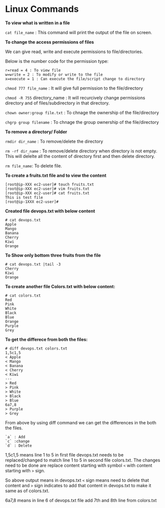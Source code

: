 
# Linux Commands

**To view what is written in a file**

`cat file_name` : This command will print the output of the file on screen.

**To change the access permissions of files**

We can give read, write and execute permissions to file/directories. 

Below is the number code for the permission type:

```
r=read = 4 : To view file
w=write = 2 : To modify or write to the file
x=execute = 1 : Can execute the file/script change to directory
```

`chmod 777 file_name` : It will give full permission to the file/directory

`chmod -R 755` directory_name : It will recurcively change permissions directory and of files/subdirectory in that directory. 

`chown owner:group file.txt` : To chnage the ownership of the file/directory

`chgrp group filename` : To chnage the group ownership of the file/directory

**To remove a directory/ Folder**

`rmdir dir_name` : To remove/delete the directory

`rm -rf dir_name` : To remove/delete directory when directory is not empty. This will delelte all the content of directory first and then delete directory.

`rm file_name`: To delete file.

**To create a fruits.txt file and to view the content**

```
[root@ip-XXX ec2-user]# touch fruits.txt
[root@ip-XXX ec2-user]# vim fruits.txt 
[root@ip-XXX ec2-user]# cat fruits.txt 
This is test file
[root@ip-1XXX ec2-user]# 
```

**Created file devops.txt with below content**

```
# cat devops.txt 
Apple
Mango
Banana
Cherry
Kiwi
Orange
```

**To Show only bottom three fruits from the file**

```
# cat devops.txt |tail -3
Cherry
Kiwi
Orange
```

**To create another file Colors.txt with below content:**

```
# cat colors.txt 
Red
Pink
White
Black
Blue
Orange
Purple
Grey
```

**To get the differece from both the files:**

```
# diff devops.txt colors.txt 
1,5c1,5
< Apple
< Mango
< Banana
< Cherry
< Kiwi
---
> Red
> Pink
> White
> Black
> Blue
6a7,8
> Purple
> Grey
```

From above by using diff command we can get the differences in the both the files. 

```
`a` : Add
`c` :change
`d` : Delete
```

1,5c1,5 means line 1 to 5 in first file devops.txt needs to be replaced/changed to match line 1 to 5 in second file colors.txt. The changes need to be done are replace content starting with symbol `<` with content starting with `>` sign.

So above output means in devops.txt `<` sign means need to delete that content and `>` sign indicates to add that content in devops.txt to make it same as of colors.txt.

6a7,8 means in line 6 of devops.txt file add  7th and 8th line from colors.txt
